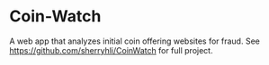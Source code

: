 # Coin-Watch
A web app that analyzes initial coin offering websites for fraud.
See https://github.com/sherryhli/CoinWatch for full project.
